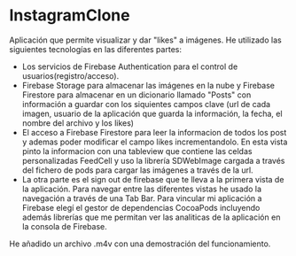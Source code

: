 # InstagramClone
Aplicación que permite visualizar y dar "likes" a imágenes.
He utilizado las siguientes tecnologías en las diferentes partes:
- Los servicios de Firebase Authentication para el control de usuarios(registro/acceso). 
- Firebase Storage para almacenar las imágenes en la nube y Firebase Firestore para almacenar en un dicionario llamado "Posts" con información a guardar con los siquientes campos clave (url de cada imagen, 
usuario de la aplicación que guarda la información, la fecha, el nombre del archivo y los likes) 
- El acceso a Firebase Firestore para leer la informacion de todos los post y ademas poder modificar el campo likes incrementandolo. En esta vista pinto la 
informacion con una tableview que contiene las celdas personalizadas FeedCell y uso la librería SDWebImage cargada a través del fichero de pods para cargar las imágenes a través de la url.
- La otra parte es el sign out de firebase que te lleva a la primera vista de la aplicación. 
Para navegar entre las diferentes vistas he usado la navegación a través de una Tab Bar.
Para vincular mi aplicación a Firebase elegí el gestor de dependencias CocoaPods incluyendo además librerías que me permitan ver las analiticas de la
aplicación en la consola de Firebase. 

He añadido un archivo .m4v con una demostración del funcionamiento.
